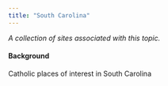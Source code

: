 ```yaml
---
title: "South Carolina"
---
```



*A collection of sites associated with this topic.*

#### Background

Catholic places of interest in South Carolina


